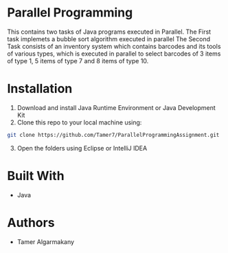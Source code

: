 # Parallel Programming

This contains two tasks of Java programs executed in Parallel. 
The First task implemets a bubble sort algorithm executed in parallel
The Second Task consists of an inventory system which contains barcodes and 
its tools of various types, which is executed in parallel to select barcodes of 3 
items of type 1, 5 items of type 7 and 8 items of type 10.


# Installation
 1. Download and install Java Runtime Environment or Java Development Kit
 2. Clone this repo to your local machine using:
  ```bash
 git clone https://github.com/Tamer7/ParallelProgrammingAssignment.git
 ```
 3. Open the folders using Eclipse or IntelliJ IDEA


# Built With

- Java

# Authors

- Tamer Algarmakany











        

 
 
 
 
 
        
